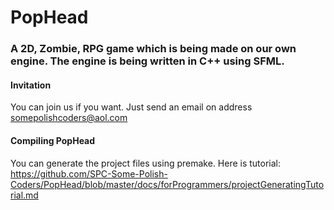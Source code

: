 # PopHead
### A 2D, Zombie, RPG game which is being made on our own engine. The engine is being written in C++ using SFML.

#### Invitation
You can join us if you want. Just send an email on address somepolishcoders@aol.com

#### Compiling PopHead
You can generate the project files using premake. Here is tutorial: <br/>
https://github.com/SPC-Some-Polish-Coders/PopHead/blob/master/docs/forProgrammers/projectGeneratingTutorial.md
